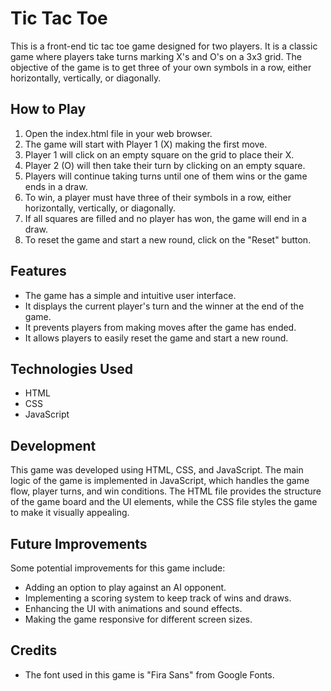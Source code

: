 # Tic Tac Toe
This is a front-end tic tac toe game designed for two players. It is a classic game where players take turns marking X's and O's on a 3x3 grid. The objective of the game is to get three of your own symbols in a row, either horizontally, vertically, or diagonally.

## How to Play
1. Open the index.html file in your web browser.
2. The game will start with Player 1 (X) making the first move.
3. Player 1 will click on an empty square on the grid to place their X.
4. Player 2 (O) will then take their turn by clicking on an empty square.
5. Players will continue taking turns until one of them wins or the game ends in a draw.
6. To win, a player must have three of their symbols in a row, either horizontally, vertically, or diagonally.
7. If all squares are filled and no player has won, the game will end in a draw.
8. To reset the game and start a new round, click on the "Reset" button.

## Features
- The game has a simple and intuitive user interface.
- It displays the current player's turn and the winner at the end of the game.
- It prevents players from making moves after the game has ended.
- It allows players to easily reset the game and start a new round.

## Technologies Used
- HTML
- CSS
- JavaScript

## Development
This game was developed using HTML, CSS, and JavaScript. The main logic of the game is implemented in JavaScript, which handles the game flow, player turns, and win conditions. The HTML file provides the structure of the game board and the UI elements, while the CSS file styles the game to make it visually appealing.

## Future Improvements
Some potential improvements for this game include:
- Adding an option to play against an AI opponent.
- Implementing a scoring system to keep track of wins and draws.
- Enhancing the UI with animations and sound effects.
- Making the game responsive for different screen sizes.

## Credits
- The font used in this game is "Fira Sans" from Google Fonts.
